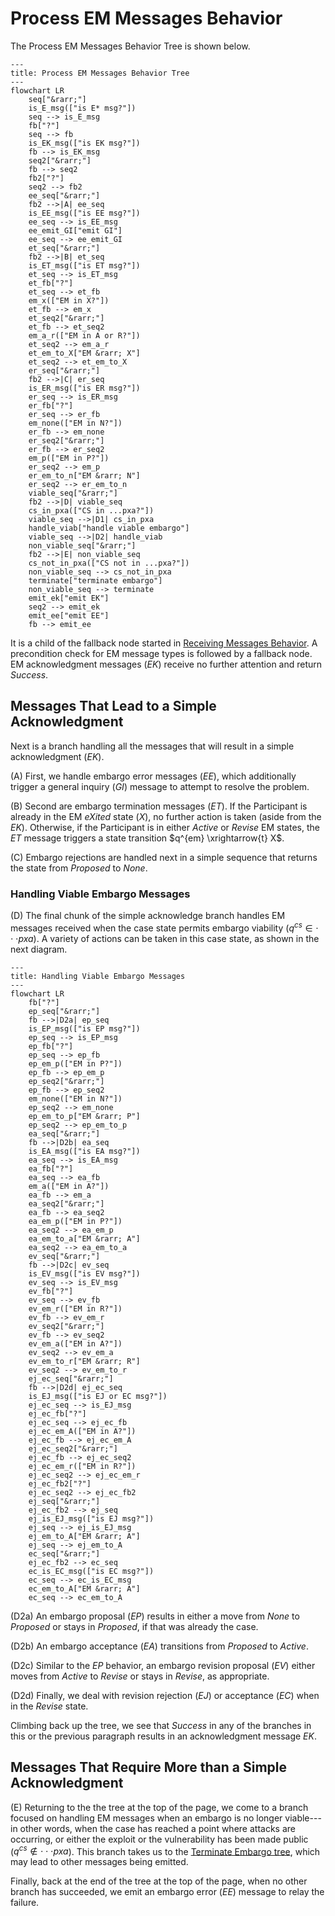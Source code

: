 # Process EM Messages Behavior

The Process EM Messages Behavior Tree is shown below.

```mermaid
---
title: Process EM Messages Behavior Tree
---
flowchart LR
    seq["&rarr;"]
    is_E_msg(["is E* msg?"])
    seq --> is_E_msg
    fb["?"]
    seq --> fb
    is_EK_msg(["is EK msg?"])
    fb --> is_EK_msg
    seq2["&rarr;"]
    fb --> seq2
    fb2["?"]
    seq2 --> fb2
    ee_seq["&rarr;"]
    fb2 -->|A| ee_seq
    is_EE_msg(["is EE msg?"])
    ee_seq --> is_EE_msg
    ee_emit_GI["emit GI"]
    ee_seq --> ee_emit_GI
    et_seq["&rarr;"]
    fb2 -->|B| et_seq
    is_ET_msg(["is ET msg?"])
    et_seq --> is_ET_msg
    et_fb["?"]
    et_seq --> et_fb
    em_x(["EM in X?"])
    et_fb --> em_x
    et_seq2["&rarr;"]
    et_fb --> et_seq2
    em_a_r(["EM in A or R?"])
    et_seq2 --> em_a_r
    et_em_to_X["EM &rarr; X"]
    et_seq2 --> et_em_to_X
    er_seq["&rarr;"]
    fb2 -->|C| er_seq
    is_ER_msg(["is ER msg?"])
    er_seq --> is_ER_msg
    er_fb["?"]
    er_seq --> er_fb
    em_none(["EM in N?"])
    er_fb --> em_none
    er_seq2["&rarr;"]
    er_fb --> er_seq2
    em_p(["EM in P?"])
    er_seq2 --> em_p
    er_em_to_n["EM &rarr; N"]
    er_seq2 --> er_em_to_n
    viable_seq["&rarr;"]
    fb2 -->|D| viable_seq
    cs_in_pxa(["CS in ...pxa?"])
    viable_seq -->|D1| cs_in_pxa
    handle_viab["handle viable embargo"]
    viable_seq -->|D2| handle_viab
    non_viable_seq["&rarr;"]
    fb2 -->|E| non_viable_seq
    cs_not_in_pxa(["CS not in ...pxa?"])
    non_viable_seq --> cs_not_in_pxa
    terminate["terminate embargo"]
    non_viable_seq --> terminate
    emit_ek["emit EK"]
    seq2 --> emit_ek
    emit_ee["emit EE"]
    fb --> emit_ee
```

It is a child of the fallback node started in [Receiving Messages Behavior](msg_intro_bt.md).
A precondition check for EM message types is followed by a fallback node.
EM acknowledgment messages (*EK*) receive no further attention and return *Success*.

## Messages That Lead to a Simple Acknowledgment

Next is a branch handling all the messages that will result in a simple acknowledgment (*EK*).

(A) First, we handle embargo error messages (*EE*), which additionally trigger a general inquiry (*GI*) message to attempt
to resolve the problem.

(B) Second are embargo termination messages (*ET*).
If the Participant is already in the EM *eXited* state (*X*), no further action is taken (aside from the *EK*).
Otherwise, if the Participant is in either *Active* or *Revise* EM states, the *ET* message triggers a state
transition $q^{em} \xrightarrow{t} X$.

(C) Embargo rejections are handled next in a simple sequence that returns the state from *Proposed* to *None*.

### Handling Viable Embargo Messages

(D) The final chunk of the simple acknowledge branch handles EM messages received when the case state permits embargo viability
($q^{cs} \in \cdot\cdot\cdot pxa$).
A variety of actions can be taken in this case state, as shown in the next diagram.

```mermaid
---
title: Handling Viable Embargo Messages
---
flowchart LR
    fb["?"]
    ep_seq["&rarr;"]
    fb -->|D2a| ep_seq
    is_EP_msg(["is EP msg?"])
    ep_seq --> is_EP_msg
    ep_fb["?"]
    ep_seq --> ep_fb
    ep_em_p(["EM in P?"])
    ep_fb --> ep_em_p
    ep_seq2["&rarr;"]
    ep_fb --> ep_seq2
    em_none(["EM in N?"])
    ep_seq2 --> em_none
    ep_em_to_p["EM &rarr; P"]
    ep_seq2 --> ep_em_to_p
    ea_seq["&rarr;"]
    fb -->|D2b| ea_seq
    is_EA_msg(["is EA msg?"])
    ea_seq --> is_EA_msg
    ea_fb["?"]
    ea_seq --> ea_fb
    em_a(["EM in A?"])
    ea_fb --> em_a
    ea_seq2["&rarr;"]
    ea_fb --> ea_seq2
    ea_em_p(["EM in P?"])
    ea_seq2 --> ea_em_p
    ea_em_to_a["EM &rarr; A"]
    ea_seq2 --> ea_em_to_a
    ev_seq["&rarr;"]
    fb -->|D2c| ev_seq
    is_EV_msg(["is EV msg?"])
    ev_seq --> is_EV_msg
    ev_fb["?"]
    ev_seq --> ev_fb
    ev_em_r(["EM in R?"])
    ev_fb --> ev_em_r
    ev_seq2["&rarr;"]
    ev_fb --> ev_seq2
    ev_em_a(["EM in A?"])
    ev_seq2 --> ev_em_a
    ev_em_to_r["EM &rarr; R"]
    ev_seq2 --> ev_em_to_r
    ej_ec_seq["&rarr;"]
    fb -->|D2d| ej_ec_seq
    is_EJ_msg(["is EJ or EC msg?"])
    ej_ec_seq --> is_EJ_msg
    ej_ec_fb["?"]
    ej_ec_seq --> ej_ec_fb
    ej_ec_em_A(["EM in A?"])
    ej_ec_fb --> ej_ec_em_A
    ej_ec_seq2["&rarr;"]
    ej_ec_fb --> ej_ec_seq2
    ej_ec_em_r(["EM in R?"])
    ej_ec_seq2 --> ej_ec_em_r
    ej_ec_fb2["?"]
    ej_ec_seq2 --> ej_ec_fb2
    ej_seq["&rarr;"]
    ej_ec_fb2 --> ej_seq
    ej_is_EJ_msg(["is EJ msg?"])
    ej_seq --> ej_is_EJ_msg
    ej_em_to_A["EM &rarr; A"]
    ej_seq --> ej_em_to_A
    ec_seq["&rarr;"]
    ej_ec_fb2 --> ec_seq
    ec_is_EC_msg(["is EC msg?"])
    ec_seq --> ec_is_EC_msg
    ec_em_to_A["EM &rarr; A"]
    ec_seq --> ec_em_to_A
```

(D2a) An embargo proposal (*EP*)
results in either a move from *None* to *Proposed* or stays in
*Proposed*, if that was already the case.

(D2b) An embargo acceptance (*EA*)
transitions from *Proposed* to *Active*.

(D2c) Similar to the *EP* behavior,
an embargo revision proposal (*EV*) either moves from *Active* to
*Revise* or stays in *Revise*, as appropriate.

(D2d) Finally, we deal with
revision rejection (*EJ*) or acceptance (*EC*) when in the *Revise*
state.

Climbing back up the tree, we see that *Success* in any of the
branches in this or the previous paragraph results in an acknowledgment
message *EK*.

## Messages That Require More than a Simple Acknowledgment

(E) Returning to the the tree at the top of the page, we come to a branch focused on
handling EM messages when an embargo is no longer viable---in other words, when the case has
reached a point where attacks are occurring, or either the exploit or the vulnerability has been made public
($q^{cs} \not \in \cdot\cdot\cdot pxa$).
This branch takes us to the [Terminate Embargo tree](em_terminate_bt.md), which may lead to
other messages being emitted.

Finally, back at the end of the tree at the top of the page, when no other branch has succeeded,
we emit an embargo error (*EE*) message to relay the failure.
